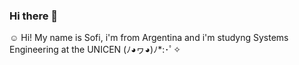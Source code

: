 ### Hi there 👋
  ☺ Hi! My name is Sofi, i'm from Argentina and i'm studyng Systems Engineering at the UNICEN (ﾉ◕ヮ◕)ﾉ*:･ﾟ✧  
<!--
**Arimochin/Arimochin** is a ✨ _special_ ✨ repository because its `README.md` (this file) appears on your GitHub profile.

Here are some ideas to get you started:

- 🔭 I’m currently working on ...
- 🌱 I’m currently learning ...
- 👯 I’m looking to collaborate on ...
- 🤔 I’m looking for help with ...
- 💬 Ask me about ...
- 📫 How to reach me: ...
- 😄 Pronouns: ...
- ⚡ Fun fact: ...
-->
